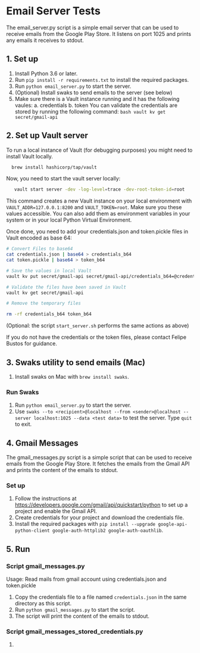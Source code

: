 # Email Server Tests

The email_server.py script is a simple email server that can be used to receive
emails from the Google Play Store. It listens on port 1025 and prints any emails
it receives to stdout.

## 1. Set up

1. Install Python 3.6 or later.
2. Run `pip install -r requirements.txt` to install the required packages.
3. Run `python email_server.py` to start the server.
4. (Optional) Install swaks to send emails to the server (see below)
5. Make sure there is a Vault instance running and it has the following vaules:
   a. credentials
   b. token
   You can validate the credentials are stored by running the following command:
   ```bash vault kv get secret/gmail-api```

## 2. Set up Vault server

To run a local instance of Vault (for debugging purposes) you might need to install Vault locally.

```bash
  brew install hashicorp/tap/vault
```

Now, you need to start the vault server locally:

```bash
   vault start server -dev -log-level=trace -dev-root-token-id=root
```

This command creates a new Vault instance on your local environment with ```VAULT_ADDR=127.0.0.1:8200``` and ```VAULT_TOKEN=root```. Make sure you these values accessible.
You can also add them as environment variables in your system or in your local Python Virtual Environment.

Once done, you need to add your credentials.json and token.pickle files in Vault encoded as base 64:

```bash
# Convert Files to base64
cat credentials.json | base64 > credentials_b64
cat token.pickle | base64 > token_b64

# Save the values in local Vault
vault kv put secret/gmail-api secret/gmail-api/credentials_b64=@credentials_b64 secret/gmail-api/token_b64=@token_b64

# Validate the files have been saved in Vault
vault kv get secret/gmail-api

# Remove the temporary files 

rm -rf credentials_b64 token_b64
```

(Optional: the script ```start_server.sh``` performs the same actions as above)

If you do not have the credentials or the token files, please contact Felipe Bustos for guidance.

## 3. Swaks utility to send emails (Mac)

1. Install swaks on Mac with `brew install swaks`.

### Run Swaks

1. Run `python email_server.py` to start the server.
2. Use `swaks --to <recipient>@localhost --from <sender>@localhost --server localhost:1025 --data <test data>` to test the server. Type `quit` to exit.


## 4. Gmail Messages

The gmail_messages.py script is a simple script that can be used to receive
emails from the Google Play Store. It fetches the emails from the Gmail API and
prints the content of the emails to stdout.

### Set up

1. Follow the instructions at
   https://developers.google.com/gmail/api/quickstart/python
   to set up a project and enable the Gmail API.
2. Create credentials for your project and download the credentials file.
3. Install the required packages with `pip install --upgrade google-api-python-client google-auth-httplib2 google-auth-oauthlib`.

## 5. Run

### Script gmail_messages.py

Usage: Read mails from gmail account using credentials.json and token.pickle

1. Copy the credentials file to a file named `credentials.json` in the same
   directory as this script.
2. Run `python gmail_messages.py` to start the script.
3. The script will print the content of the emails to stdout.

### Script gmail_messages_stored_credentials.py

1. 

